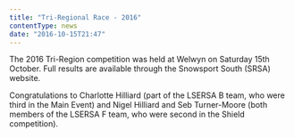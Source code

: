 ```yaml
---
title: "Tri-Regional Race - 2016"
contentType: news
date: "2016-10-15T21:47"
---
```


The 2016 Tri-Region competition was held at Welwyn on Saturday 15th October. Full results are
available through the Snowsport South (SRSA) website.

Congratulations to Charlotte Hilliard (part of the LSERSA B team, who were third in the Main Event)
and Nigel Hilliard and Seb Turner-Moore (both members of the LSERSA F team, who were second in the
Shield competition).
